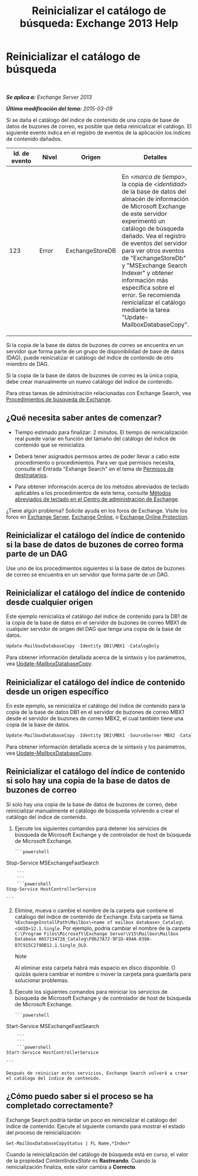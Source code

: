 ﻿---
title: 'Reinicializar el catálogo de búsqueda: Exchange 2013 Help'
TOCTitle: Reinicializar el catálogo de búsqueda
ms:assetid: 9d873bd4-0422-4975-b5e2-82a347479115
ms:mtpsurl: https://technet.microsoft.com/es-es/library/Ee633475(v=EXCHG.150)
ms:contentKeyID: 52062052
ms.date: 04/23/2018
mtps_version: v=EXCHG.150
ms.translationtype: HT
---

# Reinicializar el catálogo de búsqueda

 

_**Se aplica a:** Exchange Server 2013_

_**Última modificación del tema:** 2015-03-09_

Si se daña el catálogo del índice de contenido de una copia de base de datos de buzones de correo, es posible que deba reinicializar el catálogo. El siguiente evento indica en el registro de eventos de la aplicación los índices de contenido dañados.


<table>
<colgroup>
<col style="width: 25%" />
<col style="width: 25%" />
<col style="width: 25%" />
<col style="width: 25%" />
</colgroup>
<thead>
<tr class="header">
<th>Id. de evento</th>
<th>Nivel</th>
<th>Origen</th>
<th>Detalles</th>
</tr>
</thead>
<tbody>
<tr class="odd">
<td><p>123</p></td>
<td><p>Error</p></td>
<td><p>ExchangeStoreDB</p></td>
<td><p>En &lt;<em>marca de tiempo</em>&gt;, la copia de &lt;<em>identidad</em>&gt; de la base de datos del almacén de información de Microsoft Exchange de este servidor experimentó un catálogo de búsqueda dañado. Vea el registro de eventos del servidor para ver otros eventos de &quot;ExchangeStoreDb&quot; y &quot;MSExchange Search Indexer&quot; y obtener información más específica sobre el error. Se recomienda reinicializar el catálogo mediante la tarea &quot;Update-MailboxDatabaseCopy&quot;.</p></td>
</tr>
</tbody>
</table>


Si la copia de la base de datos de buzones de correo se encuentra en un servidor que forma parte de un grupo de disponibilidad de base de datos (DAG), puede reinicializar el catálogo del índice de contenido de otro miembro de DAG.

Si la copia de la base de datos de buzones de correo es la única copia, debe crear manualmente un nuevo catálogo del índice de contenido.

Para otras tareas de administración relacionadas con Exchange Search, vea [Procedimientos de búsqueda de Exchange](exchange-search-procedures-exchange-2013-help.md).

## ¿Qué necesita saber antes de comenzar?

  - Tiempo estimado para finalizar: 2 minutos. El tiempo de reinicialización real puede variar en función del tamaño del catálogo del índice de contenido que se reinicializa.

  - Deberá tener asignados permisos antes de poder llevar a cabo este procedimiento o procedimientos. Para ver qué permisos necesita, consulte el Entrada "Exhange Search" en el tema de [Permisos de destinatarios](recipients-permissions-exchange-2013-help.md).

  - Para obtener información acerca de los métodos abreviados de teclado aplicables a los procedimientos de este tema, consulte [Métodos abreviados de teclado en el Centro de administración de Exchange](keyboard-shortcuts-in-the-exchange-admin-center-exchange-online-protection-help.md).

¿Tiene algún problema? Solicite ayuda en los foros de Exchange. Visite los foros en [Exchange Server](https://go.microsoft.com/fwlink/p/?linkid=60612), [Exchange Online](https://go.microsoft.com/fwlink/p/?linkid=267542), o [Exchange Online Protection](https://go.microsoft.com/fwlink/p/?linkid=285351).

## Reinicializar el catálogo del índice de contenido si la base de datos de buzones de correo forma parte de un DAG

Use uno de los procedimientos siguientes si la base de datos de buzones de correo se encuentra en un servidor que forma parte de un DAG.

## Reinicializar el catálogo del índice de contenido desde cualquier origen

Este ejemplo reinicializa el catálogo del índice de contenido para la DB1 de la copia de la base de datos en el servidor de buzones de correo MBX1 de cualquier servidor de origen del DAG que tenga una copia de la base de datos.

```powershell
Update-MailboxDatabaseCopy -Identity DB1\MBX1 -CatalogOnly
```

Para obtener información detallada acerca de la sintaxis y los parámetros, vea [Update-MailboxDatabaseCopy](https://technet.microsoft.com/es-es/library/dd335201\(v=exchg.150\)).

## Reinicializar el catálogo del índice de contenido desde un origen específico

En este ejemplo, se reinicializa el catálogo del índice de contenido para la copia de la base de datos DB1 en el servidor de buzones de correo MBX1 desde el servidor de buzones de correo MBX2, el cual también tiene una copia de la base de datos.

```powershell
Update-MailboxDatabaseCopy -Identity DB1\MBX1 -SourceServer MBX2 -CatalogOnly
```

Para obtener información detallada acerca de la sintaxis y los parámetros, vea [Update-MailboxDatabaseCopy](https://technet.microsoft.com/es-es/library/dd335201\(v=exchg.150\)).

## Reinicializar el catálogo del índice de contenido si solo hay una copia de la base de datos de buzones de correo

Si solo hay una copia de la base de datos de buzones de correo, debe reinicializar manualmente el catálogo de búsqueda volviendo a crear el catálogo del índice de contenido.

1.  Ejecute los siguientes comandos para detener los servicios de búsqueda de Microsoft Exchange y de controlador de host de búsqueda de Microsoft Exchange.
    ```
    ```powershell
Stop-Service MSExchangeFastSearch
```
    ```
    ```
    ```powershell
Stop-Service HostControllerService
```
    ```

2.  Elimine, mueva o cambie el nombre de la carpeta que contiene el catálogo del índice de contenido de Exchange. Esta carpeta se llama `%ExchangeInstallPath\Mailbox\<name of mailbox database>_Catalog\<GUID>12.1.Single`. Por ejemplo, podría cambiar el nombre de la carpeta `C:\Program Files\Microsoft\Exchange Server\V15\Mailbox\Mailbox Database 0657134726_Catalog\F0627A72-9F1D-494A-839A-D7C915C279DB12.1.Single_OLD`.
    

    > [!NOTE]
    > Al eliminar esta carpeta habrá más espacio en disco disponible. O quizás quiera cambiar el nombre o mover la carpeta para guardarla para solucionar problemas.



3.  Ejecute los siguientes comandos para reiniciar los servicios de búsqueda de Microsoft Exchange y de controlador de host de búsqueda de Microsoft Exchange.
    ```
    ```powershell
Start-Service MSExchangeFastSearch
```
    ```
    ```
    ```powershell
Start-Service HostControllerService
```
    ```
    
    Después de reiniciar estos servicios, Exchange Search volverá a crear el catálogo del índice de contenido.

## ¿Cómo puedo saber si el proceso se ha completado correctamente?

Exchange Search podría tardar un poco en reinicializar el catálogo del índice de contenido. Ejecute el siguiente comando para mostrar el estado del proceso de reinicialización:

    Get-MailboxDatabaseCopyStatus | FL Name,*Index*

Cuando la reinicialización del catálogo de búsqueda está en curso, el valor de la propiedad *ContentIndexState* es **Rastreando**. Cuando la reinicialización finaliza, este valor cambia a **Correcto**.

